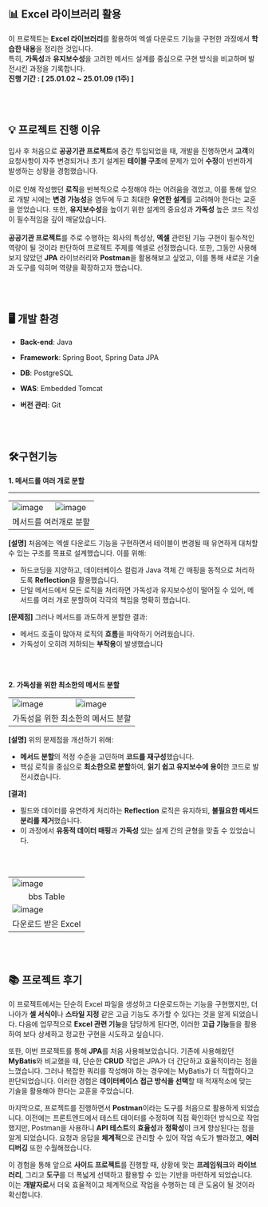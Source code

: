 ## 📊 Excel 라이브러리 활용
이 프로젝트는 **Excel 라이브러리**를 활용하여 엑셀 다운로드 기능을 구현한 과정에서 **학습한 내용**을 정리한 것입니다.<br>
특히, **가독성**과 **유지보수성**을 고려한 메서드 설계를 중심으로 구현 방식을 비교하며 발전시킨 과정을 기록합니다.<br>
**진행 기간 : [ 25.01.02 ~ 25.01.09 (1주) ]**

<br><br>

## 💡 프로젝트 진행 이유
입사 후 처음으로 **공공기관 프로젝트**에 중간 투입되었을 때, 개발을 진행하면서 **고객**의 요청사항이 자주 변경되거나 초기 설계된 **테이블 구조**에 문제가 있어 **수정**이 빈번하게 발생하는 상황을 경험했습니다.<br><br> 이로 인해 작성했던 **로직**을 반복적으로 수정해야 하는 어려움을 겪었고, 이를 통해 앞으로 개발 시에는 **변경 가능성**을 염두에 두고 최대한 **유연한 설계**를 고려해야 한다는 교훈을 얻었습니다. 또한, **유지보수성**을 높이기 위한 설계의 중요성과 **가독성** 높은 코드 작성이 필수적임을 깊이 깨달았습니다.<br><br> **공공기관 프로젝트**를 주로 수행하는 회사의 특성상, **엑셀** 관련된 기능 구현이 필수적인 역량이 될 것이라 판단하여 프로젝트 주제를 엑셀로 선정했습니다. 또한, 그동안 사용해보지 않았던 **JPA** 라이브러리와 **Postman**을 활용해보고 싶었고, 이를 통해 새로운 기술과 도구를 익히며 역량을 확장하고자 했습니다.

<br><br>

## 🖥️ 개발 환경
- **Back-end**: Java
- **Framework**: Spring Boot, Spring Data JPA
- **DB**: PostgreSQL
- **WAS**: Embedded Tomcat 
- **버전 관리**: Git

  <br><br>

## 🛠️구현기능 ##
**1. 메서드를 여러 개로 분할**
<hr>
<table>
  <tr>
    <td><img src="https://github.com/user-attachments/assets/5f3bc0e0-22be-4275-afdc-a2a8142ffd1f" alt="image"></td>
    <td><img src="https://github.com/user-attachments/assets/2dbdea06-d66f-46bd-8b70-219bbe480e76" alt="image"></td>
  </tr>
  <tr>
    <td colspan="2" align="center">메서드를 여러개로 분할</td>
  </tr>
</table>

**[설명]**
처음에는 엑셀 다운로드 기능을 구현하면서 테이블이 변경될 때 유연하게 대처할 수 있는 구조를 목표로 설계했습니다.
이를 위해:

* 하드코딩을 지양하고, 데이터베이스 컬럼과 Java 객체 간 매핑을 동적으로 처리하도록 **Reflection**을 활용했습니다.
* 단일 메서드에서 모든 로직을 처리하면 가독성과 유지보수성이 떨어질 수 있어, 메서드를 여러 개로 분할하여 각각의 책임을 명확히 했습니다.

**[문제점]**
그러나 메서드를 과도하게 분할한 결과:

* 메서드 호출이 많아져 로직의 **흐름**을 파악하기 어려웠습니다.
* 가독성이 오히려 저하되는 **부작용**이 발생했습니다


<br><br>

**2. 가독성을 위한 최소한의 메서드 분할**
<table>
  <tr>
    <td><img src="https://github.com/user-attachments/assets/4c18df64-f9ea-4285-bd39-68aeb5c3911c" alt="image"></td>
    <td><img src="https://github.com/user-attachments/assets/db2627a9-20ff-4296-9912-70c099400fb1" alt="image"></td>
  </tr>
  <tr>
    <td colspan="2" align="center">가독성을 위한 최소한의 메서드 분할</td>
  </tr>
</table>

**[설명]**
위의 문제점을 개선하기 위해:
* **메서드 분할**의 적정 수준을 고민하며 **코드를 재구성**했습니다.
* 핵심 로직을 중심으로 **최소한으로 분할**하여, **읽기 쉽고 유지보수에 용이**한 코드로 발전시켰습니다.

**[결과]**
* 필드와 데이터를 유연하게 처리하는 **Reflection** 로직은 유지하되, **불필요한 메서드 분리를 제거**했습니다.
* 이 과정에서 **유동적 데이터 매핑**과 **가독성** 있는 설계 간의 균형을 맞출 수 있었습니다.

<br><br>

<table>
  <tr>
    <td><img src="https://github.com/user-attachments/assets/5247229f-5fee-4824-9440-27818304360a" alt="image"></td>
  </tr>
  <tr>
    <td align="center">bbs Table</td>
  </tr>
  <tr>
    <td><img src="https://github.com/user-attachments/assets/a8bbf89c-17cf-4e8d-a869-5ca8d5c0ece8" alt="image"></td>
  </tr>
  <tr>
    <td align="center">다운로드 받은 Excel</td>
  </tr>
</table>

<br><br>

## 📚 프로젝트 후기

이 프로젝트에서는 단순히 Excel 파일을 생성하고 다운로드하는 기능을 구현했지만, 더 나아가 **셀 서식이**나 **스타일 지정** 같은 고급 기능도 추가할 수 있다는 것을 알게 되었습니다.
다음에 업무적으로 **Excel 관련 기능**을 담당하게 된다면, 이러한 **고급 기능**들을 활용하여 보다 상세하고 정교한 구현을 시도하고 싶습니다.

또한, 이번 프로젝트를 통해 **JPA**를 처음 사용해보았습니다. 기존에 사용해왔던 **MyBatis**와 비교했을 때, 단순한 **CRUD** 작업은 JPA가 더 간단하고 효율적이라는 점을 느꼈습니다. 그러나 복잡한 쿼리를 작성해야 하는 경우에는 MyBatis가 더 적합하다고 판단되었습니다. 이러한 경험은 **데이터베이스 접근 방식을 선택**할 때 적재적소에 맞는 기술을 활용해야 한다는 교훈을 주었습니다.

마지막으로, 프로젝트를 진행하면서 **Postman**이라는 도구를 처음으로 활용하게 되었습니다. 이전에는 프론트엔드에서 테스트 데이터를 수정하며 직접 확인하던 방식으로 작업했지만, Postman을 사용하니 **API 테스트**의 **효율성**과 **정확성**이 크게 향상된다는 점을 알게 되었습니다. 요청과 응답을 **체계적**으로 관리할 수 있어 작업 속도가 빨라졌고, **에러 디버깅** 또한 수월해졌습니다.

이 경험을 통해 앞으로 **사이드 프로젝트**를 진행할 때, 상황에 맞는 **프레임워크**와 **라이브러리**, 그리고 **도구**를 더 폭넓게 선택하고 활용할 수 있는 기반을 마련하게 되었습니다. 이는 **개발자로**서 더욱 효율적이고 체계적으로 작업을 수행하는 데 큰 도움이 될 것이라 확신합니다.
